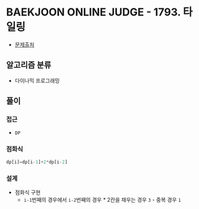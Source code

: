 # BAEKJOON ONLINE JUDGE - 1793. 타일링

- [문제출처](https://www.acmicpc.net/problem/1793 "1793. 타일링")

## 알고리즘 분류

- 다이나믹 프로그래밍

## 풀이

### 접근

- `DP`

### 점화식

```python
dp[i]=dp[i-1]+2*dp[i-2]
```

### 설계

- 점화식 구현
    - `i-1`번째의 경우에서 `i-2`번째의 경우 * 2칸을 채우는 경우 `3` - 중복 경우 `1`